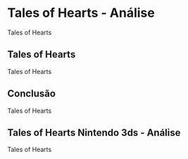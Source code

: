 ---
---

# Tales of Hearts - Análise

Tales of Hearts

## Tales of Hearts

Tales of Hearts

## Conclusão

Tales of Hearts

## Tales of Hearts Nintendo 3ds - Análise

Tales of Hearts
